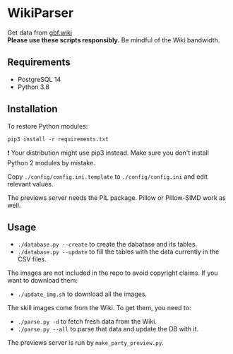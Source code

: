 # WikiParser
Get data from [gbf.wiki](https://gbf.wiki/) \
**Please use these scripts responsibly.** Be mindful of the Wiki bandwidth.

## Requirements
- PostgreSQL 14
- Python 3.8

## Installation
To restore Python modules:
```
pip3 install -r requirements.txt
```
:exclamation: Your distribution might use pip3 instead. Make sure you don't install Python 2 modules by mistake.

Copy `./config/config.ini.template` to `./config/config.ini` and edit relevant values.

The previews server needs the PIL package. Pillow or Pillow-SIMD work as well.

## Usage
- `./database.py --create` to create the dabatase and its tables.
- `./database.py --update` to fill the tables with the data currently in the CSV files.

The images are not included in the repo to avoid copyright claims. If you want to download them:
- `./update_img.sh` to download all the images.

The skill images come from the Wiki. To get them, you need to:
- `./parse.py -d` to fetch fresh data from the Wiki.
- `./parse.py --all` to parse that data and update the DB with it.

The previews server is run by `make_party_preview.py`.